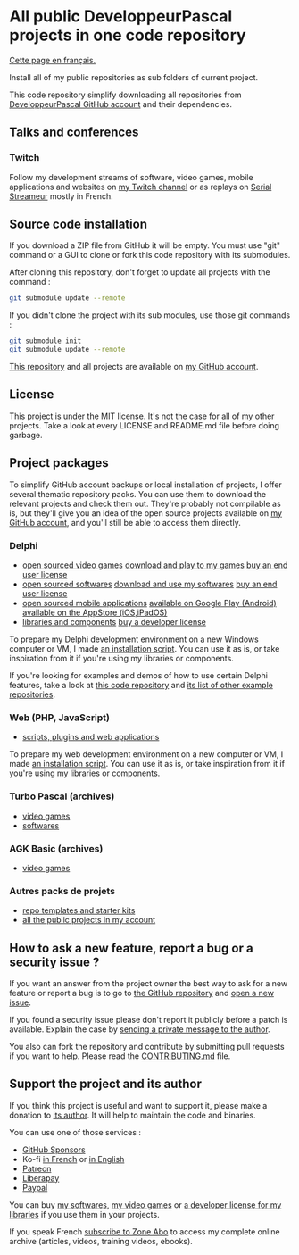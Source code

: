 # All public DeveloppeurPascal projects in one code repository

[Cette page en français.](LISEZMOI.md)

Install all of my public repositories as sub folders of current project.

This code repository simplify downloading all repositories from [DeveloppeurPascal GitHub account](https://github.com/DeveloppeurPascal) and their dependencies.

## Talks and conferences

### Twitch

Follow my development streams of software, video games, mobile applications and websites on [my Twitch channel](https://www.twitch.tv/patrickpremartin) or as replays on [Serial Streameur](https://serialstreameur.fr) mostly in French.

## Source code installation

If you download a ZIP file from GitHub it will be empty. You must use "git" command or a GUI to clone or fork this code repository with its submodules.

After cloning this repository, don't forget to update all projects with the command :

```bash
git submodule update --remote
```

If you didn't clone the project with its sub modules, use those git commands : 

```bash
git submodule init
git submodule update --remote
```

[This repository](https://github.com/DeveloppeurPascal/_AllProjects) and all projects are available on [my GitHub account](https://github.com/DeveloppeurPascal).

## License

This project is under the MIT license. It's not the case for all of my other projects. Take a look at every LICENSE and README.md file before doing garbage.

## Project packages

To simplify GitHub account backups or local installation of projects, I offer several thematic repository packs. You can use them to download the relevant projects and check them out. They're probably not compilable as is, but they'll give you an idea of the open source projects available on [my GitHub account](https://github.com/DeveloppeurPascal), and you'll still be able to access them directly.

### Delphi

* [open sourced video games](https://github.com/DeveloppeurPascal/Delphi-Games-Pack) [download and play to my games](https://gamolf.fr) [buy an end user license](https://lic.gamolf.fr/stores.php?lng=en)
* [open sourced softwares](https://github.com/DeveloppeurPascal/Delphi-ProgramsAndTools-Pack) [download and use my softwares](https://lic.olfsoftware.fr/products.php?lng=en) [buy an end user license](https://lic.olfsoftware.fr/stores.php?lng=en)
* [open sourced mobile applications](https://github.com/DeveloppeurPascal/Mobile-Apps-in-Delphi-Pack) [available on Google Play (Android)](https://play.google.com/store/apps/dev?id=8272814550297637230) [available on the AppStore (iOS,iPadOS)](https://apps.apple.com/fr/developer/patrick-premartin/id545168956)
* [libraries and components](https://github.com/DeveloppeurPascal/Delphi-ComponentsAndLibraries-Pack) [buy a developer license](https://store.developpeur-pascal.fr/en/)

To prepare my Delphi development environment on a new Windows computer or VM, I made [an installation script](https://github.com/DeveloppeurPascal/__MyMinimalDependenciesForWorkingWithDelphi). You can use it as is, or take inspiration from it if you're using my libraries or components.

If you're looking for examples and demos of how to use certain Delphi features, take a look at [this code repository](https://github.com/DeveloppeurPascal/Delphi-samples) and [its list of other example repositories](https://github.com/DeveloppeurPascal/Delphi-samples/blob/main/OtherDelphiSampleRepositories.md).

### Web (PHP, JavaScript)

* [scripts, plugins and web applications](https://github.com/DeveloppeurPascal/PHP-Scripts-Pack)

To prepare my web development environment on a new computer or VM, I made [an installation script](https://github.com/DeveloppeurPascal/__MyMinimalDependenciesForWorkingWithPHP). You can use it as is, or take inspiration from it if you're using my libraries or components.

### Turbo Pascal (archives)

* [video games](https://github.com/DeveloppeurPascal/TurboPascal-Games-Pack)
* [softwares](https://github.com/DeveloppeurPascal/TurboPascal-ProgramsAndTools-Pack)

### AGK Basic (archives)

* [video games](https://github.com/DeveloppeurPascal/AGKBasic-Games-Pack)

### Autres packs de projets

* [repo templates and starter kits](https://github.com/DeveloppeurPascal/DevPas-TemplatesAndStarterKits-Pack)
* [all the public projects in my account](https://github.com/DeveloppeurPascal/_AllProjects)

## How to ask a new feature, report a bug or a security issue ?

If you want an answer from the project owner the best way to ask for a new feature or report a bug is to go to [the GitHub repository](https://github.com/DeveloppeurPascal/_AllProjects) and [open a new issue](https://github.com/DeveloppeurPascal/_AllProjects/issues).

If you found a security issue please don't report it publicly before a patch is available. Explain the case by [sending a private message to the author](https://developpeur-pascal.fr/nous-contacter.php).

You also can fork the repository and contribute by submitting pull requests if you want to help. Please read the [CONTRIBUTING.md](CONTRIBUTING.md) file.

## Support the project and its author

If you think this project is useful and want to support it, please make a donation to [its author](https://github.com/DeveloppeurPascal). It will help to maintain the code and binaries.

You can use one of those services :

* [GitHub Sponsors](https://github.com/sponsors/DeveloppeurPascal)
* Ko-fi [in French](https://ko-fi.com/patrick_premartin_fr) or [in English](https://ko-fi.com/patrick_premartin_en)
* [Patreon](https://www.patreon.com/patrickpremartin)
* [Liberapay](https://liberapay.com/PatrickPremartin)
* [Paypal](https://www.paypal.com/paypalme/patrickpremartin)

You can buy [my softwares](https://lic.olfsoftware.fr/products.php?lng=en), [my video games](https://lic.gamolf.fr/products.php?lng=en) or [a developer license for my libraries](https://lic.developpeur-pascal.fr/products.php?lng=en) if you use them in your projects.

If you speak French [subscribe to Zone Abo](https://zone-abo.fr/nos-abonnements.php) to access my complete online archive (articles, videos, training videos, ebooks).
